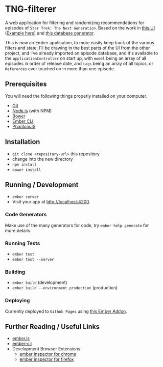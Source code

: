 # TNG-filterer

A web application for filtering and randomizing recommendations for episodes of `Star Trek: The Next Generation`. Based on the work in [this UI](https://github.com/flyswatter/which-tng) ([Example here](flyswatter.github.io/which-tng)) and [this database generator](https://github.com/flyswatter/TNG-Database-Seeder).

This is now an Ember application, to more easily keep track of the various filters and state. I'll be drawing in the best parts of the UI from the other project, and I've already imported an episode database, and it's available to the `applicationController` on start up, with `model` being an array of all episodes in order of release date, and `tags` being an array of all topics, or `References` ever touched on in more than one episode.

## Prerequisites

You will need the following things properly installed on your computer.

* [Git](http://git-scm.com/)
* [Node.js](http://nodejs.org/) (with NPM)
* [Bower](http://bower.io/)
* [Ember CLI](http://www.ember-cli.com/)
* [PhantomJS](http://phantomjs.org/)

## Installation

* `git clone <repository-url>` this repository
* change into the new directory
* `npm install`
* `bower install`

## Running / Development

* `ember server`
* Visit your app at [http://localhost:4200](http://localhost:4200).

### Code Generators

Make use of the many generators for code, try `ember help generate` for more details

### Running Tests

* `ember test`
* `ember test --server`

### Building

* `ember build` (development)
* `ember build --environment production` (production)

### Deploying

Currently deployed to `Github Pages` using [this Ember Addon](https://github.com/poetic/ember-cli-github-pages).

## Further Reading / Useful Links

* [ember.js](http://emberjs.com/)
* [ember-cli](http://www.ember-cli.com/)
* Development Browser Extensions
  * [ember inspector for chrome](https://chrome.google.com/webstore/detail/ember-inspector/bmdblncegkenkacieihfhpjfppoconhi)
  * [ember inspector for firefox](https://addons.mozilla.org/en-US/firefox/addon/ember-inspector/)

